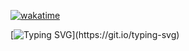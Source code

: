 [![wakatime](https://wakatime.com/badge/user/1653f853-7462-4335-bd61-fe0212b0cc37.svg)](https://wakatime.com/@1653f853-7462-4335-bd61-fe0212b0cc37)

[![Typing SVG](https://readme-typing-svg.demolab.com/?lines=Welcome+to+my+profile;Actively+studying+Frontend+developer.;)](https://git.io/typing-svg)
